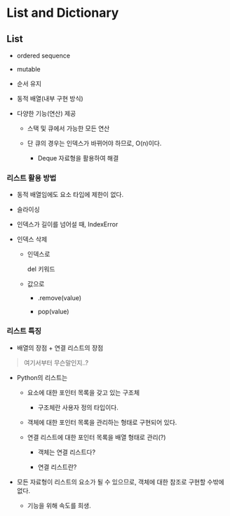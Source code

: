 # List and Dictionary

## List

- ordered sequence

- mutable

- 순서 유지

- 동적 배열(내부 구현 방식)

- 다양한 기능(연산) 제공

    - 스택 및 큐에서 가능한 모든 연산

    - 단 큐의 경우는 인덱스가 바뀌어야 하므로, O(n)이다.

        - Deque 자료형을 활용하여 해결

### 리스트 활용 방법

- 동적 배열임에도 요소 타입에 제한이 없다.

- 슬라이싱

- 인덱스가 길이를 넘어설 때, IndexError

- 인덱스 삭제

    - 인덱스로

        del 키워드

    - 값으로

        - .remove(value)

        - pop(value)

### 리스트 특징

- 배열의 장점 + 연결 리스트의 장점

> 여기서부터 무슨말인지..?

- Python의 리스트는

    - 요소에 대한 포인터 목록을 갖고 있는 구조체

        - 구조체란 사용자 정의 타입이다.

    - 객체에 대한 포인터 목록을 관리하는 형태로 구현되어 있다.

    - 연결 리스트에 대한 포인터 목록을 배열 형태로 관리(?)

        - 객체는 연결 리스트다?

        - 연결 리스트란?

- 모든 자료형이 리스트의 요소가 될 수 있으므로, 객체에 대한 참조로 구현할 수밖에 없다. 

    - 기능을 위해 속도를 희생.